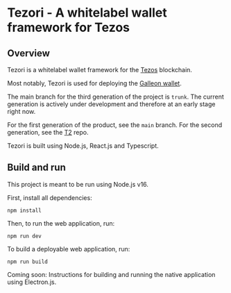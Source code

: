 # Tezori - A whitelabel wallet framework for Tezos

## Overview

Tezori is a whitelabel wallet framework for the [Tezos](https://tezos.com) blockchain. 

Most notably, Tezori is used for deploying the [Galleon wallet](https://cryptonomic.tech/galleon.html). 

The main branch for the third generation of the project is `trunk`. The current generation is actively under development and therefore at an early stage right now. 

For the first generation of the product, see the `main` branch. For the second generation, see the [T2](https://github.com/Cryptonomic/T2) repo.

Tezori is built using Node.js, React.js and Typescript.

## Build and run

This project is meant to be run using Node.js v16.

First, install all dependencies:

`npm install`

Then, to run the web application, run:

`npm run dev`

To build a deployable web application, run:

`npm run build`

Coming soon: Instructions for building and running the native application using Electron.js. 
